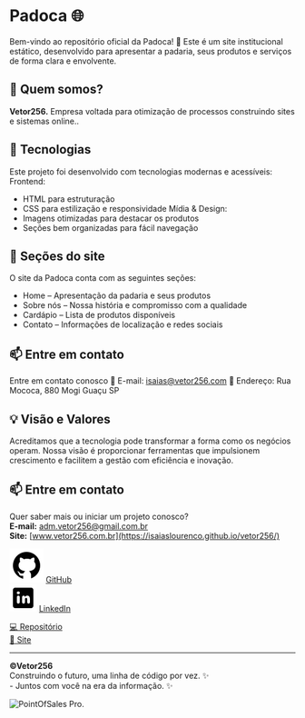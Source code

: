 # Padoca 🌐

Bem-vindo ao repositório oficial da Padoca! 🚀
Este é um site institucional estático, desenvolvido para apresentar a padaria, seus produtos e serviços de forma clara e envolvente.

## 🧩 Quem somos?

**Vetor256.** Empresa voltada para otimização de processos construindo sites e sistemas online..

## 🔧 Tecnologias

Este projeto foi desenvolvido com tecnologias modernas e acessíveis:
Frontend:
- HTML para estruturação
- CSS para estilização e responsividade
Mídia & Design:
- Imagens otimizadas para destacar os produtos
- Seções bem organizadas para fácil navegação

## 🌟 Seções do site
O site da Padoca conta com as seguintes seções:
- Home – Apresentação da padaria e seus produtos
- Sobre nós – Nossa história e compromisso com a qualidade
- Cardápio – Lista de produtos disponíveis
- Contato – Informações de localização e redes sociais

## 📫 Entre em contato
Entre em contato conosco
📧 E-mail: isaias@vetor256.com
📍 Endereço: Rua Mococa, 880 Mogi Guaçu SP

## 💡 Visão e Valores

Acreditamos que a tecnologia pode transformar a forma como os negócios operam. Nossa visão é proporcionar ferramentas que impulsionem crescimento e facilitem a gestão com eficiência e inovação.

## 📫 Entre em contato

Quer saber mais ou iniciar um projeto conosco?  
**E-mail:** adm.vetor256@gmail.com.br  
**Site:** [www.vetor256.com.br](https://isaiaslourenco.github.io/vetor256/)  

<img src="./img/logotipo-do-github.png" alt="Github"> [GitHub](https://github.com/pointofsalespro)<br>
<img src="./img/logotipo-do-linkedin.png" alt="LinkedIn"> [LinkedIn](https://linkedin.com/company/pointofsalespro)

<a href="https://github.com/IsaiasLourenco/Point-Of-Sales" target="_blank"> 💻 Repositório </a> <br>
<a href="https://pdv.vetor256.com" target="_blank">🔗 Site</a>

---

**©Vetor256**<br>  Construindo o futuro, uma linha de código por vez. ✨<br>
                    - Juntos com você na era da informação. ✨

<img src="./assets/img/pdv.gif" alt="PointOfSales Pro.">